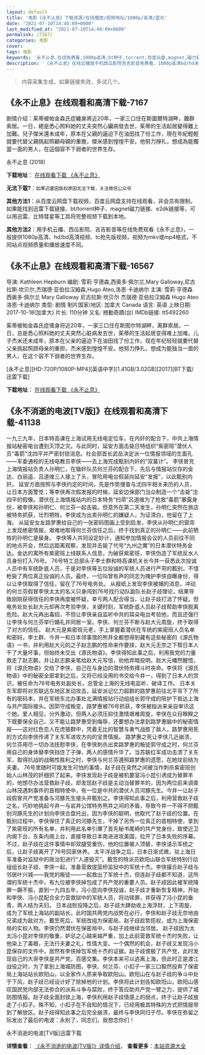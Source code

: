 ```yaml
---
layout: default
title: '电影《永不止息》下载资源/在线播放/视频地址/1080p/高清/蓝光'
date: "2021-07-10T14:40:09+0800"
last_modified_at: "2021-07-10T14:40:09+0800"
permalink: /7167/
categories: 电影
cover:
tags: 电影
keywords: '永不止息,在线免费看,1080p高清,bt种子,torrent,百度云盘,magnet,磁力链,迅雷下载资源'
description: '《永不止息》在线云播放手机西瓜影院吉吉影音免费看，1080p高清bd/hd未删减完整版和tc抢先枪版，mkv/mp4格式，附带bt/torrent种子、magnet/磁力链、百度云盘、网盘资源迅雷下载链接'
---
```


>内容采集生成，如果链接失效，多试几个。


## 《永不止息》在线观看和高清下载-7167

剧情介绍：茱蒂被帕金森氏症纏身將近20年，一家三口住在斯圖爾特湖畔，離群索居。一日，總是悉心照料她的丈夫突然心臟病發去世，茱蒂的生活起居變得難上加難。兒子傑米還未成年，原本在父親的逼迫下在油田找了份工作，現在年紀輕輕就要代替父親挑起照顧母親的重擔，傑米感到惶惶不安。他努力掙扎，想成為能獨當一面的男人，在這個容不下弱者的世界生存。


永不止息 (2018)

**下载地址**： [在线观看下载 《永不止息》](https://www.btbtdy.me/btdy/dy13473.html) 


**无法下载?**：`如果迅雷因版权原因无法下载，关注微信公众号 `

**其他方法1**：从百度云网盘下载视频，百度云网盘支持在线观看，非会员有限制，如果能找到迅雷下载链接、bt/torrent种子、magnet磁力链接、e2dk链接等，可以用迅雷、比特彗星等工具将完整视频下载到本地。

**其他方法2**：用手机云播、西瓜影院、吉吉影音等在线免费观看《永不止息》，一般提供1080p高清、hd/bd高清视频、tc抢先版视频，视频为mkv或mp4格式，不同站点视频质量和播放速度不同。


## 《永不止息》在线观看和高清下载-16567

导演: Kathleen Hepburn 编剧: 雪莉·亨德森,西奥多·佩尔兰,Mary Galloway,尼古拉斯·坎贝尔,杰瑞德·亚伯拉汉姆森,Hugo Ateo,洛恩·卡迪纳尔 主演: 雪莉·亨德森 西奥多·佩尔兰 Mary Galloway 尼古拉斯·坎贝尔 杰瑞德·亚伯拉汉姆森 Hugo Ateo 洛恩·卡迪纳尔 类型: 剧情 制片国家/地区: 加拿大 Canada 语言: 英语 上映日期: 2017-10-18(加拿大) 片长: 110分钟 又名: 撼動奇蹟(台) IMDb链接: tt5492260

茱蒂被帕金森氏症缠身将近20年，一家三口住在斯图尔特湖畔，离群索居。一日，总是悉心照料她的丈夫突然心脏病发去世，茱蒂的生活起居变得难上加难。儿子杰米还未成年，原本在父亲的逼迫下在油田找了份工作，现在年纪轻轻就要代替父亲挑起照顾母亲的重担，杰米感到惶惶不安。他努力挣扎，想成为能独当一面的男人，在这个容不下弱者的世界生存。


[永不止息][HD-720P/1080P-MP4][英语中字][1.41GB/3.02GB][2017][BT下载/迅雷下载]

**下载地址**： [在线观看下载 《永不止息》](https://www.btdx8.com/torrent/ybzx_2017.html) 


## 《永不消逝的电波[TV版]》在线观看和高清下载-41138

一九三九年，日本特高课在上海试用无线电定位车，在内奸的配合下，中共上海情报站秘密电台遭到灭顶之灾。与此同时，延安方面击毙日特组织“紫密班&rdquo;潜伏人员“毒箭”沈四平并严密封锁消息。社会部首长武岳决定派一位情报领域的生面孔&mdash;—军委通校的无线电教员李侠——去上海完成甄别内奸的“双簧计&rdquo;。 李侠冒充上海情报站负责人孙明仁，在锄奸队员何兰芬的配合下，先后与情报站仅存的金达、白丽遥、吕道维三人接上了头，冒险用电台假装向延安&ldquo;发报”，以此甄别内奸。 延安方面按照与李侠约定的时间，先是作势搜查与沈四平相关来历的人员，让日本方面警觉；等李侠再次假发报的时候，延安边保部门当众制造一个&ldquo;击毙”沈四平的假像。潜伏在上海情报站内的日本特务&ldquo;扫帚”吕道维为了抢救&ldquo;毒箭”暴露身份，被李侠和孙明仁、何兰芬一起击毙。但意外在第二天发生，孙明仁突然在旅店被特务抓获，壮烈牺牲。李侠成为出卖孙明仁的嫌疑人，为证清白，他留在了上海。 从延安女友路梦惠给自己的一张密码图画上受到启发，李侠从孙明仁的窗帘上发现绝密情报，艰难地取得何兰芬信任之后，终于找到真正的孙明仁&mdash;—此前牺牲的孙明仁是替身。 李侠等人共同设定妙计，通知参加情报会议的人员前往不同的地点开会，然后远距离观察，发现并击毙了代号“九州之鹰”的日本潜伏特务金达。金达的寓所有紫密班上线联系人信息，为破获紫密班，李侠伪造了军统反水人员身份打入76号。 76号特工总部头子李士群和特高课机关长今井一获悉此次投诚人员中有军统卧底人员，于是对李侠等五位投诚的军统人员进行严苛的甄别，不惜枪毙了两位真正投诚的人员。最终，一位叫曾有声的同志为掩护李侠自曝身份，得以让李侠取得了信任，留在了76号电务处。 从报纸上发现李侠被捕的消息，冲动的何兰芬假冒李侠太太的名义只身闯到76号找行动队副队长赵子歧理论，结果导致刚刚获得信任的李侠再度被怀疑，幸亏两人配合得当，让赵子歧打消了怀疑。但电务处处长赵大元却再次考验李侠，关键时刻，军统卧底人员赵子歧帮助李侠脱离危险。赵大元再出毒招，不但让李侠亲自监听中共的耳朵电台考验他，而且还强行让李侠与何兰芬举行婚礼并同居一室。李侠、何兰芬不断与赵大元周旋，终于取得了对方的信任。 赵大元是紫密班元老，手上掌握着潜伏在军统的紫密班人员名单和密码，李士群、今井一和日本领事馆的熊井全都想得到藏有这些秘密的《源氏物语》一书，并利用赵大元的之子赵志鹏的性命来作要挟，赵大元无奈之下帮日本人干了大量坏事，但始终未交出《源氏物语》。李侠得知此事之后，利用我党的力量救走了赵志鹏，并让赵志鹏亲笔给赵大元写信，劝他弃暗投明。赵大元幡然醒悟，将《源氏物语》交给了李侠，自己在与身边的潜伏特务搏斗时丧命。李侠将《源氏物语》中的秘密全部拿到之后，又将已经没用的书交给今井一，得到了日本人的赏识，被任命为76号电务处副处长，总管全上海的无线电监听、破译工作。 日本关东军即将对苏联远东地区发动攻击，延安派记忆力超群的路梦惠前往北平背下了所有的密码本，并在军统东北办事处北满情报站行动组组长郭守成的陪护下抵达上海与共产国际接头。因郭守成叛变，路梦惠被76号抓获，李侠被指派来亲自审讯这个她。爱人相见，分外激动，但两人必须压抑住激情艰难周旋，李侠在众目睽睽之下既要保全自己，又不能让路梦惠受到侮辱，还要想办法拿到路梦惠脑中的秘密情报&mdash;—这对红色恋人在虎狼群中，凭着无比的智慧与勇气战胜了敌人，路梦惠用死的方式向李侠传递了关东军进攻方向的宝贵情报。 路梦惠之死让李侠几近崩溃，何兰芬用尽一切办法抚慰李侠，在李侠刺杀出卖路梦惠的叛徒郭守成之时，何兰芬用自己的身体替李侠挡住了子弹，两人的感情升华了。当苏联红军成功击溃了关东军，取得抗战的战略性胜利之时，李侠与何兰芬遵照路梦惠的遗愿，在她坟前结为夫妻。 76号里随时可能发生可怕的事情，赵子歧在突然之间被当作刺杀紫密班创始人山林茂的奸细抓了起来。李侠发现赵子歧是被机要室冯小昆引诱成为替罪羊的，他想尽办法营救赵子歧，却发现赵子歧是主动当替罪羊的，因为两位前来调查山林茂遇刺事件的首相特使中，有一位是中共的潜伏人员河豚先生。今井一让赵子歧假冒共产党准备与河豚先生接头并甄别之。李侠得知此事之后，利用营救赵子歧之名，巧妙地挑起今井一与岩井公馆特务熊井之间的矛盾，导致今井一不得不把甄别河豚先生的计划向李侠合盘托出，因为李侠的聪明，他取代了赵子歧的位置。在甄别过程中，李侠保住了真正的河豚先生，干掉了另外一位真正的首相特使，拿到了紫密班的所有名单，并利用此名单引爆了首先秘书尾崎的共产党身份，致使近卫内阁下台，东条内阁上台，直接导致日本南进进攻美国，拉开了日本失败的序幕。 不过，赵子歧在这件事情中却双腿受重伤，他的位置被人顶替，李侠请示军统之后，让赵子歧离开了76号回家休养。 太平洋战争之后，日本日渐式微，驻上海日军准备对监狱中的政治犯进行“人道毁灭”。戴笠的特派员欧阳山联合军统特别行动组组长赵子歧、李侠一起，准备营救提篮桥监狱中的军统十杰。李侠撮合赵子歧与邻居叶兴城——我党的叛徒&mdash;—一起救出了军统十杰，但连赵子歧都不知道，这所谓的军统十杰中，有九位被李侠掉包成了共产党的重要人员。赵子歧因此被军统降罪一蹶不振，直到一九四五年，冯小昆向李侠投诚，赵子歧才重新恢复精神，开始和李侠、冯小昆配合全力营救狱中的军统人员，将功赎罪，并获得了冯小昆的垂青，两人结为夫妇。 日本战败投降之后，赵子歧大肆劫收上海浮财，上下周旋，成为了军统上海站的副站长。此时国共两党内战势在必行，李侠和赵子歧无奈地由兄弟成为敌对方。戴笠死后，军统改组为保密局，赵子歧趁势揽权，成为上海保密局的实权人物。李侠仍然潜伏在保密局中，与赵子歧继续当邻居。 赵子歧因为太太冯小昆对李侠的敬重，妒忌之心越来越严重，加上此前营救军统十杰时失败，让他染上了毒瘾，无法行夫妻之礼，性情大变。一个偶然的机会，赵子歧又发现冯小昆保存的文件中，居然有李侠掉包军统十杰的证据。赵子歧恨极了共产党，此时发现自己的大哥李侠是共产党，百感交集。李侠本来可以逃离上海，但此时正是渡江战役之时，为了拿到上海城防图，李侠、何兰芬、小扣子一家三口毅然投奔了保密局上海站站长欧阳山，以全家作人质来争取欧阳山。欧阳山在与赵子歧的争斗中处于下风，赵子歧已经设计好了除掉他的计划。李侠将此计划告知欧阳山，欧阳山感叹国民党内部无法弥合的派系斗争与腐败，终于答应助共产党一臂之力，提供了城防图情报。赵子歧全面封锁上海，李侠利用赵子歧情感上的弱点，终于让赵子歧放走了小扣子。殊不知，小扣子在不自知的情况下，已经用极其特殊的方式把情报带到了解放区。赵子歧得知此事之后完全崩溃，最终与李侠同归于尽。李侠在弥留之际发出了最后的电波：永别了，同志们，我想念你们！<br />


永不消逝的电波[TV版]迅雷下载

**详情查看**： [《永不消逝的电波[TV版]》详情介绍](/movie/41138/)， **查看更多**：[本站资源大全](/movie/t/all/)

